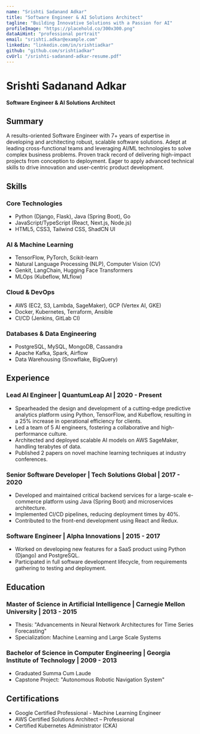 ```yaml
---
name: "Srishti Sadanand Adkar"
title: "Software Engineer & AI Solutions Architect"
tagline: "Building Innovative Solutions with a Passion for AI"
profileImage: "https://placehold.co/300x300.png"
dataAiHint: "professional portrait"
email: "srishti.adkar@example.com"
linkedin: "linkedin.com/in/srishtiadkar"
github: "github.com/srishtiadkar"
cvUrl: "/srishti-sadanand-adkar-resume.pdf" 
---
```


# Srishti Sadanand Adkar
**Software Engineer & AI Solutions Architect**

## Summary
A results-oriented Software Engineer with 7+ years of expertise in developing and architecting robust, scalable software solutions. Adept at leading cross-functional teams and leveraging AI/ML technologies to solve complex business problems. Proven track record of delivering high-impact projects from conception to deployment. Eager to apply advanced technical skills to drive innovation and user-centric product development.

## Skills

### Core Technologies
- Python (Django, Flask), Java (Spring Boot), Go
- JavaScript/TypeScript (React, Next.js, Node.js)
- HTML5, CSS3, Tailwind CSS, ShadCN UI

### AI & Machine Learning
- TensorFlow, PyTorch, Scikit-learn
- Natural Language Processing (NLP), Computer Vision (CV)
- Genkit, LangChain, Hugging Face Transformers
- MLOps (Kubeflow, MLflow)

### Cloud & DevOps
- AWS (EC2, S3, Lambda, SageMaker), GCP (Vertex AI, GKE)
- Docker, Kubernetes, Terraform, Ansible
- CI/CD (Jenkins, GitLab CI)

### Databases & Data Engineering
- PostgreSQL, MySQL, MongoDB, Cassandra
- Apache Kafka, Spark, Airflow
- Data Warehousing (Snowflake, BigQuery)

## Experience

### Lead AI Engineer | QuantumLeap AI | 2020 - Present
- Spearheaded the design and development of a cutting-edge predictive analytics platform using Python, TensorFlow, and Kubeflow, resulting in a 25% increase in operational efficiency for clients.
- Led a team of 5 AI engineers, fostering a collaborative and high-performance culture.
- Architected and deployed scalable AI models on AWS SageMaker, handling terabytes of data.
- Published 2 papers on novel machine learning techniques at industry conferences.

### Senior Software Developer | Tech Solutions Global | 2017 - 2020
- Developed and maintained critical backend services for a large-scale e-commerce platform using Java (Spring Boot) and microservices architecture.
- Implemented CI/CD pipelines, reducing deployment times by 40%.
- Contributed to the front-end development using React and Redux.

### Software Engineer | Alpha Innovations | 2015 - 2017
- Worked on developing new features for a SaaS product using Python (Django) and PostgreSQL.
- Participated in full software development lifecycle, from requirements gathering to testing and deployment.

## Education

### Master of Science in Artificial Intelligence | Carnegie Mellon University | 2013 - 2015
- Thesis: "Advancements in Neural Network Architectures for Time Series Forecasting"
- Specialization: Machine Learning and Large Scale Systems

### Bachelor of Science in Computer Engineering | Georgia Institute of Technology | 2009 - 2013
- Graduated Summa Cum Laude
- Capstone Project: "Autonomous Robotic Navigation System"

## Certifications
- Google Certified Professional - Machine Learning Engineer
- AWS Certified Solutions Architect – Professional
- Certified Kubernetes Administrator (CKA)
